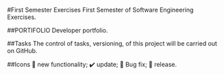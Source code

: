 #First Semester Exercises
 First Semester of Software Engineering Exercises.


##PORTIFOLIO
    Developer portfolio.

##Tasks
    The control of tasks, versioning, of this project will be carried out on GitHub.

##Icons
    🎁 new functionality; 
    ✔️ update;
    🦗 Bug fix;
    🏁 release.
